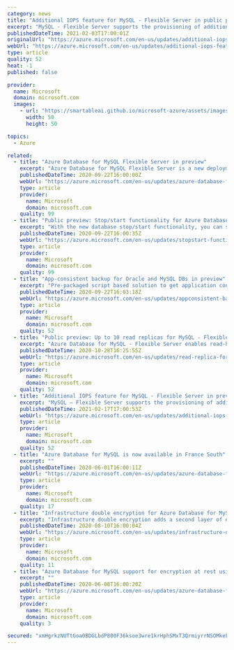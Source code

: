 ```yaml
---
category: news
title: "Additional IOPS feature for MySQL - Flexible Server in public preview "
excerpt: "MySQL - Flexible Server supports the provisioning of additional IOPS (preview) so you can provision more IOPS above the complimentary IOPS limit and can increase or decrease the number of IOPS based on workload requirements."
publishedDateTime: 2021-02-03T17:00:01Z
originalUrl: "https://azure.microsoft.com/en-us/updates/additional-iops-feature-for-mysql-flexible-server-in-preview/"
webUrl: "https://azure.microsoft.com/en-us/updates/additional-iops-feature-for-mysql-flexible-server-in-preview/"
type: article
quality: 52
heat: -1
published: false

provider:
  name: Microsoft
  domain: microsoft.com
  images:
    - url: "https://smartableai.github.io/microsoft-azure/assets/images/organizations/microsoft.com-50x50.jpg"
      width: 50
      height: 50

topics:
  - Azure

related:
  - title: "Azure Database for MySQL Flexible Server in preview"
    excerpt: "Azure Database for MySQL Flexible Server is a new deployment option for Azure Database for MySQL that provides better control and flexibility of database server parameters, more options for high availability, and cost optimization controls."
    publishedDateTime: 2020-09-22T16:00:00Z
    webUrl: "https://azure.microsoft.com/en-us/updates/azure-database-for-mysql-flexible-server-in-preview/"
    type: article
    provider:
      name: Microsoft
      domain: microsoft.com
    quality: 99
  - title: "Public preview: Stop/start functionality for Azure Database for MySQL"
    excerpt: "With the new database stop/start functionality, you can stop the database server when not in use (during non-business hours) and start it when it s back online. "
    publishedDateTime: 2020-09-22T16:00:35Z
    webUrl: "https://azure.microsoft.com/en-us/updates/stopstart-functionality-for-azure-database-for-mysql/"
    type: article
    provider:
      name: Microsoft
      domain: microsoft.com
    quality: 99
  - title: "App-consistent backup for Oracle and MySQL DBs in preview"
    excerpt: "Pre-packaged script based solution to get application consistent snapshots for Oracle and MySQL DBs. Just provide connection information and workload name and leverage the instant restore benefit of Azure VM backups and minimize costs by selectively include/excluding relevant disks."
    publishedDateTime: 2020-09-22T16:03:18Z
    webUrl: "https://azure.microsoft.com/en-us/updates/appconsistent-backup-for-oracle-and-mysql-dbs/"
    type: article
    provider:
      name: Microsoft
      domain: microsoft.com
    quality: 52
  - title: "Public preview: Up to 10 read replicas for MySQL - Flexible Server"
    excerpt: "Azure Database for MySQL - Flexible Server enables read-heavy workloads to scale out and be balanced across replica servers according to preferences. "
    publishedDateTime: 2020-10-28T16:25:55Z
    webUrl: "https://azure.microsoft.com/en-us/updates/read-replica-for-mysql-flexible-server/"
    type: article
    provider:
      name: Microsoft
      domain: microsoft.com
    quality: 52
  - title: "Additional IOPS feature for MySQL - Flexible Server in preview "
    excerpt: "MySQL – Flexible Server supports the provisioning of additional IOPS (preview) so you can provision more IOPS above the complimentary IOPS limit and can increase or decrease the number of IOPS based on workload requirements."
    publishedDateTime: 2021-02-17T17:00:53Z
    webUrl: "https://azure.microsoft.com/en-us/updates/additional-iops-feature-for-mysql-flexible-server-in-preview-4/"
    type: article
    provider:
      name: Microsoft
      domain: microsoft.com
    quality: 52
  - title: "Azure Database for MySQL is now available in France South"
    excerpt: ""
    publishedDateTime: 2020-06-01T16:00:11Z
    webUrl: "https://azure.microsoft.com/en-us/updates/azure-database-for-mysql-is-now-available-in-france-south/"
    type: article
    provider:
      name: Microsoft
      domain: microsoft.com
    quality: 17
  - title: "Infrastructure double encryption for Azure Database for MySQL is in public preview"
    excerpt: "Infrastructure double encryption adds a second layer of encryption and a different encryption algorithm which gives an additional layer of protection for your data at rest. "
    publishedDateTime: 2020-08-10T16:00:04Z
    webUrl: "https://azure.microsoft.com/en-us/updates/infrastructure-double-encryption-for-azure-database-for-mysql-is-in-public-preview/"
    type: article
    provider:
      name: Microsoft
      domain: microsoft.com
    quality: 11
  - title: "Azure Database for MySQL support for encryption at rest using customer-managed keys now in preview"
    excerpt: ""
    publishedDateTime: 2020-06-08T16:00:20Z
    webUrl: "https://azure.microsoft.com/en-us/updates/azure-database-for-mysql-encryption-at-rest-byok-preview/"
    type: article
    provider:
      name: Microsoft
      domain: microsoft.com
    quality: 3

secured: "xmHgrkzNUTtGoa0BDGLbdP800F36ksoe3wre1krHphSMxT3QrmiyrrNSOMkeFHCdMyh3/4M+2IuoPqxeAg6TYc9KHrcwuuBnVG8Wu4F8V7vghzdkiBmEML4JPsf1NHK2TOVlPEhBp92rw9cJiBrL3HObGj7P6RPjhToV5Ak/hrt7qakVXhT+nLfg2BePWd2KxipFxFR3t71ywMCDeahg9hbISfuL4+HrCq2QFe5audLqVL7fS/M6YGWFbUHJ/apFm4yST5Y5+o8ofAB7ZzW/BUao7dTCbcsXzrgLZFwR2bPr4r4vxz70IPbN4IQ1NI6Pd/ByMAsJ+QcVr7uEvMnGSZYm4aHvvbS7WxhFXTUjV+Q=;ZdHrOn1R10rzKntkTuIAcg=="
---
```


